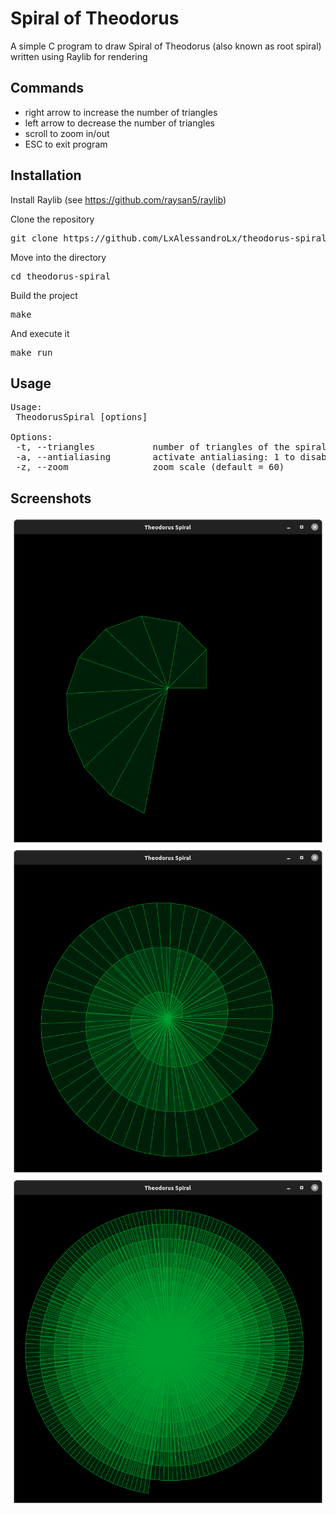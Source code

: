 # Spiral of Theodorus
A simple C program to draw Spiral of Theodorus (also known as root spiral) written using Raylib for rendering

## Commands
- right arrow to increase the number of triangles
- left arrow to decrease the number of triangles
- scroll to zoom in/out
- ESC to exit program

## Installation
Install Raylib (see https://github.com/raysan5/raylib)

Clone the repository
<pre>
git clone https://github.com/LxAlessandroLx/theodorus-spiral.git
</pre>
Move into the directory
<pre>
cd theodorus-spiral
</pre>
Build the project
<pre>
make
</pre>
And execute it
<pre>
make run
</pre>

## Usage
<pre>
Usage: 
 TheodorusSpiral [options]

Options:
 -t, --triangles           number of triangles of the spiral (default = 50)
 -a, --antialiasing        activate antialiasing: 1 to disable, 2 to enable (default = 1)
 -z, --zoom                zoom scale (default = 60)
</pre>

## Screenshots
![Screenshot 1](/screenshots/screenshot1.png)
![Screenshot 2](/screenshots/screenshot2.png)
![Screenshot 3](/screenshots/screenshot3.png)
